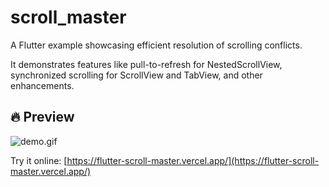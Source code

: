 # scroll_master

A Flutter example showcasing efficient resolution of scrolling conflicts.

It demonstrates features like pull-to-refresh for NestedScrollView, synchronized scrolling for ScrollView and TabView, and other enhancements.

## 🔥 Preview

![demo.gif]()

Try it online: [https://flutter-scroll-master.vercel.app/](https://flutter-scroll-master.vercel.app/)
